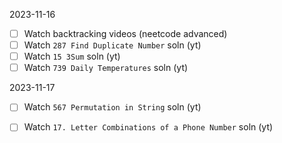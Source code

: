 
2023-11-16
- [ ] Watch backtracking videos (neetcode advanced)
- [ ] Watch `287 Find Duplicate Number` soln (yt)
- [ ] Watch `15 3Sum` soln (yt)
- [ ] Watch `739 Daily Temperatures` soln (yt)

2023-11-17
- [ ] Watch `567 Permutation in String` soln (yt)
- [ ] Watch `17. Letter Combinations of a Phone Number` soln (yt)

